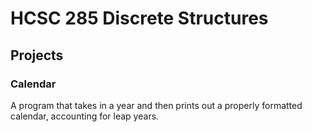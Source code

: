 # HCSC 285 Discrete Structures

## Projects
### Calendar

A program that takes in a year and then prints out a properly formatted
calendar, accounting for leap years.

